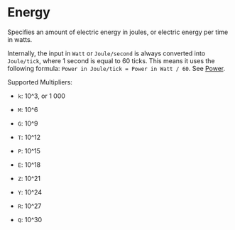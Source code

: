 # Energy

Specifies an amount of electric energy in joules, or electric energy per time in watts.

Internally, the input in `Watt` or `Joule/second` is always converted into `Joule/tick`, where 1 second is equal to 60 ticks. This means it uses the following formula: `Power in Joule/tick = Power in Watt / 60`. See [Power](https://wiki.factorio.com/Units#Power).

Supported Multipliers:

- `k`: 10^3, or 1 000

- `M`: 10^6

- `G`: 10^9

- `T`: 10^12

- `P`: 10^15

- `E`: 10^18

- `Z`: 10^21

- `Y`: 10^24

- `R`: 10^27

- `Q`: 10^30

